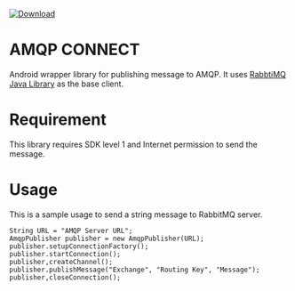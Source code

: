 [ ![Download](https://api.bintray.com/packages/rakawestu/rakawestu/amqp-connect/images/download.svg) ](https://bintray.com/rakawestu/rakawestu/amqp-connect/_latestVersion)

# AMQP CONNECT
Android wrapper library for publishing message to AMQP. It uses [RabbtiMQ Java Library](https://www.rabbitmq.com/java-client.html) as the base client.

# Requirement

This library requires SDK level 1 and Internet permission to send the message.

# Usage

This is a sample usage to send a string message to RabbitMQ server.

```
String URL = "AMQP Server URL";
AmqpPublisher publisher = new AmqpPublisher(URL);
publisher.setupConnectionFactory();
publisher.startConnection();
publisher,createChannel();
publisher.publishMessage("Exchange", "Routing Key", "Message");
publisher,closeConnection();
```
